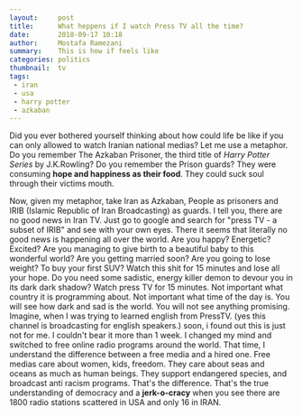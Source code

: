 ```yaml
---
layout:     post
title:      What heppens if I watch Press TV all the time?
date:       2018-09-17 10:18
author:     Mostafa Ramezani
summary:    This is how if feels like
categories: politics
thumbnail:  tv
tags:
 - iran
 - usa
 - harry potter
 - azkaban
---
```

Did you ever bothered yourself thinking about how could life be like if you can only allowed to watch Iranian national medias? Let me use a metaphor.  Do you remember The Azkaban Prisoner, the third title of _Harry Potter Series_ by J.K.Rowling? Do you remember the Prison guards? They were consuming **hope and happiness as their food**. They could suck soul through their victims mouth.

Now, given my metaphor, take Iran as Azkaban, People as prisoners and IRIB (Islamic Republic of Iran Broadcasting) as guards. I tell you, there are no good news in Iran TV. Just go to google and search for &quot;press TV - a subset of IRIB&quot; and see with your own eyes. There it seems that literally no good news is happening all over the world. Are you happy? Energetic? Excited? Are you managing to give birth to a beautiful baby to this wonderful world? Are you getting married soon? Are you going to lose weight? To buy your first SUV? Watch this shit for 15 minutes and lose all your hope. Do you need some sadistic, energy killer demon to devour you in its dark dark shadow? Watch press TV for 15 minutes. Not important what country it is programming about. Not important what time of the day is. You will see how dark and sad is the world. You will not see anything promising. Imagine, when I was trying to learned english from PressTV. (yes this channel is broadcasting for english speakers.) soon, i found out this is just not for me. I couldn&#39;t bear it more than 1 week. I changed my mind and switched to free online radio programs around the world. That time, I understand the difference between a free media and a hired one. Free medias care about women, kids, freedom. They care about seas and oceans as much as human beings. They support endangered species, and broadcast anti racism programs. That&#39;s the difference. That&#39;s the true understanding of democracy and a **jerk-o-cracy** when you see there are 1800 radio stations scattered in USA and only 16 in IRAN.